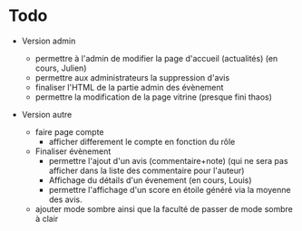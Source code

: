 # Todo
- Version admin
	+ permettre à l'admin de modifier la page d'accueil (actualités) (en cours, Julien)
	+ permettre aux administrateurs la suppression d'avis
	+ finaliser l'HTML de la partie admin des évènement
	+ permettre la modification de la page vitrine (presque fini thaos)

- Version autre
	+ faire page compte
		* afficher differement le compte en fonction du rôle
	+ Finaliser évènement
		* permettre l'ajout d'un avis (commentaire+note) (qui ne sera pas afficher dans la liste des commentaire pour l'auteur)
		* Affichage du détails d'un évenement (en cours, Louis)
		* permettre l'affichage d'un score en étoile généré via la moyenne des avis.
	+ ajouter mode sombre ainsi que la faculté de passer de mode sombre à clair